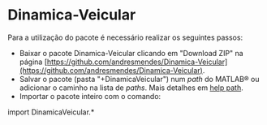# Dinamica-Veicular

Para a utilização do pacote é necessário realizar os seguintes passos:

* Baixar o pacote Dinamica-Veicular clicando em "Download ZIP" na página [https://github.com/andresmendes/Dinamica-Veicular](https://github.com/andresmendes/Dinamica-Veicular).
* Salvar o pacote (pasta "+DinamicaVeicular") num _path_ do MATLAB® ou adicionar o caminho na lista de _paths_. Mais detalhes em [help path](http://www.mathworks.com/help/matlab/ref/path.html).
* Importar o pacote inteiro com o comando:

import DinamicaVeicular.*
